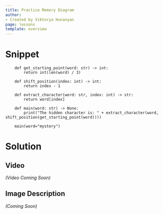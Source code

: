 ```yaml
---
title: Practice Memory Diagram
author:
- Created by Viktorya Hunanyan
page: lessons
template: overview
---
```


# Snippet

```
    def get_starting_point(word: str) -> int:
        return int(len(word) / 3)

    def shift_position(index: int) -> int:
        return index - 1

    def extract_character(word: str, index: int) -> str:
        return word[index]

    def main(word: str) -> None:
        print("The hidden character is: " + extract_character(word, shift_position(get_starting_point(word))))

    main(word="mystery")
```

# Solution

## Video
*(Video Coming Soon)*

## Image Description
*(Coming Soon)*